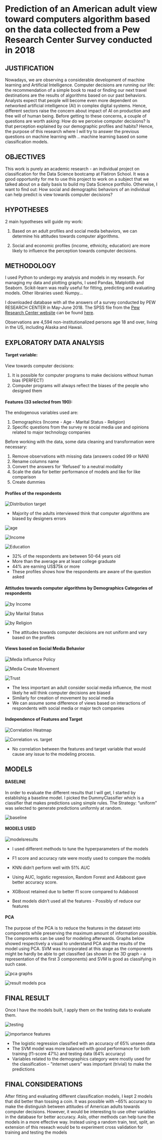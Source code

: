 

#  Prediction of an American adult view toward computers algorithm based on the data collected from a Pew Research Center Survey conducted in 2018


## JUSTIFICATION
Nowadays, we are observing a considerable development of machine learning and Artificial Intelligence. Computer decisions are running our life: the recommendation of a simple book to read or finding our next travel destinations are the results of algorithms based on our past behaviors. Analysts expect that people will become even more dependent on networked artificial intelligence (AI) in complex digital systems. Hence, different sectors raise the concern about impact of AI on production and free will of human being. Before getting to these concerns, a couple of questions are worth asking: How do we perceive computer decisions? Is that perception explained by our demographic profiles and habits? Hence, the purpose of this research where I will try to answer the previous questions on machine learning with .. machine learning based on some classification models.

## OBJECTIVES
This work is purely an academic research - an individual project on classification for the Data Science bootcamp at Flatiron School. It was a good opportunity for me to use this project to work on a subject that we talked about on a daily basis to build my Data Science portfolio.
Otherwise, I want to find out:
How social and demographic behaviors of an individual can help predict is view towards computer decisions? 

## HYPOTHESES
2 main hypotheses will guide my work:

1. Based on an adult profiles and social media behaviors, we can determine his attitudes towards computer algorithms.

2. Social and economic profiles (income, ethnicity, education) are more likely to influence the perception towards computer decisions.


## METHODOLOGY
I used Python to undergo my analysis and models in my research. For managing my data and plotting graphs, I used Pandas, Matplotlib and Seaborn. Scikit-learn was really useful for fitting, predicting and evaluating models. Other librairies used: Numpy... 

I downloaded database with all the answers of a survey conducted by PEW RESEARCH CENTER in May-June 2018. The SPSS file from the [Pew Research Center website](https://www.pewinternet.org/?post_type=dataset) can be found [here](https://github.com/FabriceMesidor/Classification_Project_Views_towards_Computer_Decisions/blob/master/Support-Docs/W35_May18/ATP%20W35.sav).

Observations are 4,594 non-institutionalized persons age 18 and over, living in the US, including Alaska and Hawaii.


## EXPLORATORY DATA ANALYSIS
#### Target variable: 
View towards computer decisions:
1. It is possible for computer programs to make decisions without human bias (PERFECT)
2. Computer programs will always reflect the biases of the people who designed them
#### Features (33 selected from 190):
The endogenous  variables used are:
1. Demographics (Income - Age - Marital Status - Religion)
2. Specific questions from the survey re social media use and opinions related to major technology companies


Before working with the data, some data cleaning and transformation were necessary:
1. Remove observations with missing data (answers coded 99 or NAN)
2. Rename columns name
3. Convert the answers for 'Refused’ to a neutral modality
4. Scale the data for better performance of models and like for like comparison
5. Create dummies
 
#### Profiles of the respondents
![Distribution target](https://github.com/FabriceMesidor/Classification_Project_Views_towards_Computer_Decisions/blob/master/Support-Docs/Graphs-Pics/Distribution_target.png)
* Majority of the adults interviewed think that computer algorithms are biased by designers errors

![age](https://github.com/FabriceMesidor/Classification_Project_Views_towards_Computer_Decisions/blob/master/Support-Docs/Graphs-Pics/Age.png)

![Income](https://github.com/FabriceMesidor/Classification_Project_Views_towards_Computer_Decisions/blob/master/Support-Docs/Graphs-Pics/Income2.png)

![Education](https://github.com/FabriceMesidor/Classification_Project_Views_towards_Computer_Decisions/blob/master/Support-Docs/Graphs-Pics/Edcation.png)

* 32% of the respondents are between 50-64 years old
* More than the average are at least college graduate
* 44% are earning US$75k or more
* These profiles shows how the respondents are aware of the question asked

#### Attitudes towards computer algorithms by Demographics Categories of respondents
![by Income](https://github.com/FabriceMesidor/Classification_Project_Views_towards_Computer_Decisions/blob/master/Support-Docs/Graphs-Pics/IncomevsTarget.png)

![by Marital Status](https://github.com/FabriceMesidor/Classification_Project_Views_towards_Computer_Decisions/blob/master/Support-Docs/Graphs-Pics/MaritalvsTarget.png)

![by Religion](https://github.com/FabriceMesidor/Classification_Project_Views_towards_Computer_Decisions/blob/master/Support-Docs/Graphs-Pics/ReligionvsTarget.png)

* The attitudes towards computer decisions are not uniform and vary based on the profiles

#### Views based on Social Media Behavior
![Media Influence Policy](https://github.com/FabriceMesidor/Classification_Project_Views_towards_Computer_Decisions/blob/master/Support-Docs/Graphs-Pics/MediainfluencevsTarget.png)

![Media Create Movement](https://github.com/FabriceMesidor/Classification_Project_Views_towards_Computer_Decisions/blob/master/Support-Docs/Graphs-Pics/MediacontentvsTarget.png)

![Trust](https://github.com/FabriceMesidor/Classification_Project_Views_towards_Computer_Decisions/blob/master/Support-Docs/Graphs-Pics/TrustTechvsTarget.png)

* The less important an adult consider social media influence, the most likely he will think computer decisions are biased
* Similarly for creation of movement by social media
* We can assume some difference of views based on interactions of respondents with social media or major tech companies

#### Independence of Features and Target
![Correlation Heatmap](https://github.com/FabriceMesidor/Classification_Project_Views_towards_Computer_Decisions/blob/master/Support-Docs/Graphs-Pics/Correlation-Heatmap.png)

![Correlation vs. target](https://github.com/FabriceMesidor/Classification_Project_Views_towards_Computer_Decisions/blob/master/Support-Docs/Graphs-Pics/Correlation-coef.png)

* No correlation between the features and target variable that would cause any issue to the modeling process.


## MODELS
#### BASELINE
In order to evaluate the different results that I will get, I started by establishig a baseline model. I picked the DummyClassifier which is a classifier that makes predictions using simple rules. The Strategy: “uniform” was selected to generate predictions uniformly at random.

![baseline](https://github.com/FabriceMesidor/Classification_Project_Views_towards_Computer_Decisions/blob/master/Support-Docs/Graphs-Pics/DummyResults.png)

#### MODELS USED
![modelsresults](https://github.com/FabriceMesidor/Classification_Project_Views_towards_Computer_Decisions/blob/master/Support-Docs/Graphs-Pics/Models%20Results.png)

* I used different methods to tune the hyperparameters of the models
* F1 score and accuracy rate were mostly used to compare the models

* KNN didn’t perform well with 51% AUC
* Using AUC, logistic regression, Random Forest and Adaboost gave better accuracy score.
* XGBoost retained due to better f1 score compared to Adaboost
* Best models didn’t used all the features - Possibly of reduce our features

#### PCA
The purpose of the PCA is to reduce the features in the dataset into components while preserving the maximum amount of information possible. The components can be used for modeling afterwards. Graphs below showed respectively a visual to understand PCA and the results of the model using PCA. SVM was incorporated at this stage as the components might be hardly be able to get classified (as shown in the 3D graph - a representation of the first 3 components) and SVM is good as classifying in such case.

![pca graphs](https://github.com/FabriceMesidor/Classification_Project_Views_towards_Computer_Decisions/blob/master/Support-Docs/Graphs-Pics/pca%20explaining.png)

![result models pca](https://github.com/FabriceMesidor/Classification_Project_Views_towards_Computer_Decisions/blob/master/Support-Docs/Graphs-Pics/pca%20models.png)

## FINAL RESULT
Once I have the models built, I apply them on the testing data to evaluate them.

![testing](https://github.com/FabriceMesidor/Classification_Project_Views_towards_Computer_Decisions/blob/master/Support-Docs/Graphs-Pics/testing%20final.png)

![importance features](https://github.com/FabriceMesidor/Classification_Project_Views_towards_Computer_Decisions/blob/master/Support-Docs/Graphs-Pics/importance1.png)

* The logistic regression classified with an accuracy of 65% unseen data
* The SVM model was more balanced with good performance for both training (f1-score 47%) and testing data (64% accuracy) 
* Variables related to the demographics category were mostly used for the classification - "internet users" was important (trivial) to make the predictions


## FINAL CONSIDERATIONS
After fitting and evaluating different classification models, I kept 2 models that did better than tossing a coin.
It was possible with ~65% accuracy to make the distinguish between attitudes of American adults towards computer decisions.
However, it would be interesting to use other variables in the database for better accuracy. Aslo, other methods can help tune the models in a more effective way.
Instead using a random train, test, split, an extension of this reseach would be to experiment cross validation for training and testing the models






